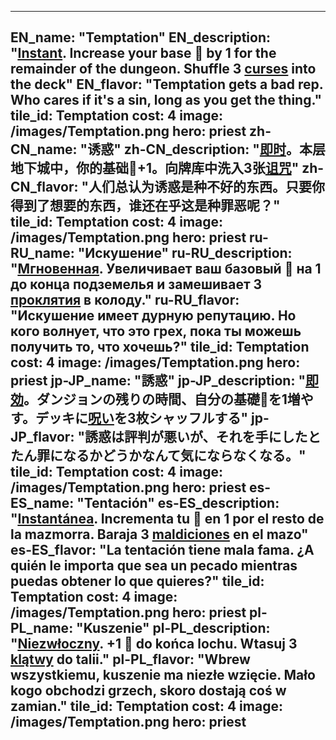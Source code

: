 ---

EN_name: "Temptation"
EN_description: "<u><u>Instant</u></u>. Increase your base 🔸 by 1 for the remainder of the dungeon. Shuffle 3 <u>curses</u> into the deck"
EN_flavor: "Temptation gets a bad rep. Who cares if it's a sin, long as you get the thing."
tile_id: Temptation
cost: 4
image: /images/Temptation.png
hero: priest
zh-CN_name: "诱惑"
zh-CN_description: "<u><u>即时</u></u>。本层地下城中，你的基础🔸+1。向牌库中洗入3张<u>诅咒</u>"
zh-CN_flavor: "人们总认为诱惑是种不好的东西。只要你得到了想要的东西，谁还在乎这是种罪恶呢？"
tile_id: Temptation
cost: 4
image: /images/Temptation.png
hero: priest
ru-RU_name: "Искушение"
ru-RU_description: "<u><u>Мгновенная</u></u>. Увеличивает ваш базовый 🔸 на 1 до конца подземелья и замешивает 3 <u>проклятия</u> в колоду."
ru-RU_flavor: "Искушение имеет дурную репутацию. Но кого волнует, что это грех, пока ты можешь получить то, что хочешь?"
tile_id: Temptation
cost: 4
image: /images/Temptation.png
hero: priest
jp-JP_name: "誘惑"
jp-JP_description: "<u><u>即効</u></u>。ダンジョンの残りの時間、自分の基礎🔸を1増やす。デッキに<u>呪い</u>を3枚シャッフルする"
jp-JP_flavor: "誘惑は評判が悪いが、それを手にしたとたん罪になるかどうかなんて気にならなくなる。"
tile_id: Temptation
cost: 4
image: /images/Temptation.png
hero: priest
es-ES_name: "Tentación"
es-ES_description: "<u><u>Instantánea</u></u>. Incrementa tu 🔸 en 1 por el resto de la mazmorra. Baraja 3 <u>maldiciones</u> en el mazo"
es-ES_flavor: "La tentación tiene mala fama. ¿A quién le importa que sea un pecado mientras puedas obtener lo que quieres?"
tile_id: Temptation
cost: 4
image: /images/Temptation.png
hero: priest
pl-PL_name: "Kuszenie"
pl-PL_description: "<u><u>Niezwłoczny</u></u>. +1 🔸 do końca lochu. Wtasuj 3 <u>klątwy</u> do talii."
pl-PL_flavor: "Wbrew wszystkiemu, kuszenie ma niezłe wzięcie. Mało kogo obchodzi grzech, skoro dostają coś w zamian."
tile_id: Temptation
cost: 4
image: /images/Temptation.png
hero: priest
---